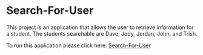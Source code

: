 # Search-For-User

This project is an application that allows the user to retrieve information for a student.  The students searchable are Dave, Jody, Jordan, John, and Trish.

To run this application please click here: [Search-For-User](https://htmlpreview.github.io/?https://github.com/Peter-32/Search-For-User/blob/master/index.html)